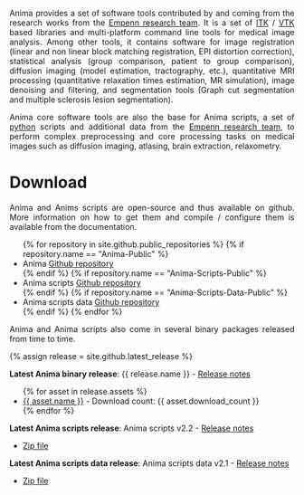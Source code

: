 <!-- ![Anima](images/LogoAnima.png "Anima: library and python scripts for medical image processing") -->

<p align="justify"> 
Anima provides a set of software tools contributed by and coming from the research works from the <a href="https://team.inria.fr/empenn">Empenn research team</a>. It is a set of <a href="http://www.itk.org">ITK</a> / <a href="http://www.vtk.org">VTK</a> based libraries and multi-platform command line tools for medical image analysis. Among other tools, it contains software for image registration (linear and non linear block matching registration, EPI distortion correction), statistical analysis (group comparison, patient to group comparison), diffusion imaging (model estimation, tractography, etc.), quantitative MRI processing (quantitative relaxation times estimation, MR simulation), image denoising and filtering, and segmentation tools (Graph cut segmentation and multiple sclerosis lesion segmentation).
</p>

<p align="justify">
Anima core software tools are also the base for Anima scripts, a set of <a href="https://www.python.org/">python</a> scripts and additional data from the <a href="https://team.inria.fr/empenn">Empenn research team</a>, to perform complex preprocessing and core processing tasks on medical images such as diffusion imaging, atlasing, brain extraction, relaxometry.
</p>

# Download 

<p align="justify">Anima and Anims scripts are open-source and thus available on github. More information on how to get them and compile / configure them is available from the documentation.</p>

<ul>
{% for repository in site.github.public_repositories %}
{% if repository.name == "Anima-Public" %}
<li>Anima <a href="{{ repository.html_url }}">Github repository</a></li>
{% endif %}
{% if repository.name == "Anima-Scripts-Public" %}
<li>Anima scripts <a href="{{ repository.html_url }}">Github repository</a></li>
{% endif %}
{% if repository.name == "Anima-Scripts-Data-Public" %}
<li>Anima scripts data <a href="{{ repository.html_url }}">Github repository</a></li>
{% endif %}
{% endfor %}
</ul>

<p align="justify">
Anima and Anima scripts also come in several binary packages released from time to time.
</p>

{% assign release = site.github.latest_release %}
<p align="justify">
<strong>Latest Anima binary release</strong>: {{ release.name }} - <a href="{{ release.html_url }}">Release notes</a>
</p>
<ul>
{% for asset in release.assets %}
<li>
<a href="{{ asset.browser_download_url }}">{{ asset.name }}</a> - Download count: {{ asset.download_count }}
</li>
{% endfor %}
</ul>

<p align="justify">
<strong>Latest Anima scripts release</strong>: Anima scripts v2.2 - <a href="https://github.com/Inria-Visages/Anima-Scripts-Public/releases/tag/v2.2">Release notes</a>
</p>
<ul>
<li>
<a href="https://github.com/Inria-Visages/Anima-Scripts-Public/archive/v2.2.zip">Zip file</a>
</li>
</ul>

<p align="justify">
<strong>Latest Anima scripts data release</strong>: Anima scripts data v2.1 - <a href="https://github.com/Inria-Visages/Anima-Scripts-Data-Public/releases/tag/v2.1">Release notes</a>
</p>
<ul>
<li>
<a href="https://github.com/Inria-Visages/Anima-Scripts-Data-Public/archive/v2.1.zip">Zip file</a>
</li>
</ul>
